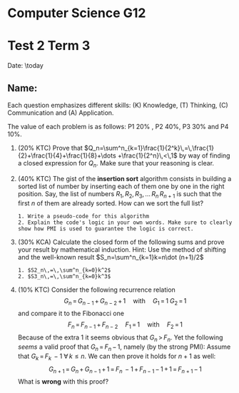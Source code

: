 # Computer Science G12

# Test 2 Term 3

Date: \today

## Name:


Each question emphasizes different skills: (K) Knowledge, (T) Thinking, (C) Communication and (A) Application.

The value of each problem is as follows: P1 20% , P2 40%, P3 30% and P4 10%.

1. (20% KTC) Prove that $Q_n=\sum^n_{k=1}\frac{1}{2^k}\,=\,\frac{1}{2}+\frac{1}{4}+\frac{1}{8}+\dots +\frac{1}{2^n}\,<\,1$ by way of finding a closed expression for $Q_n$.
   Make sure that your reasoning is clear.
2. (40% KTC) The gist of the **insertion sort**  algorithm consists in building a sorted list of number by inserting each of them one by one in the right position. 
   Say, the list of numbers $R_1,\,R_2,\,R_3,\,\dots \,R_n\,R_{n+1}$ is such that the first $n$ of them are already sorted. How can we sort the full list?
   
       1. Write a pseudo-code for this algorithm 
       2. Explain the code's logic in your own words. Make sure to clearly show how PMI is used to guarantee the logic is correct.
3. (30% KCA) Calculate the closed form of the following sums and prove your result by mathematical induction. Hint: Use the method of shifting and 
   the well-known result $S_n=\sum^n_{k=1}k=n\dot (n+1)/2$

       1. $S2_n\,=\,\sum^n_{k=0}k^2$ 
       2. $S3_n\,=\,\sum^n_{k=0}k^3$ 

5. (10% KTC) Consider the following recurrence relation 
   $$G_n\,=\,G_{n-1}\,+\,G_{n-2}\,+\,1\quad \mbox{with}\quad G_1\,=\,1\;G_2\,=\,1$$ 
   and compare it to the Fibonacci one 
   $$F_n\,=\,F_{n-1}\,+\,F_{n-2}\quad F_1\,=\,1\quad\mbox{with}\quad F_2\,=\,1$$
   Because of the extra $1$ it seems obvious that $G_n\,>\,F_n$. Yet the following *seems* a valid proof that $G_n\,=\,F_n\,-\,1$, namely (by the strong PMI):
   Assume that $G_k\,=\,F_k\,-1\;\forall\,k\leq n$. We can then prove it holds for $n+1$ as well:
   $$G_{n+1}\,=\,G_n\,+\,G_{n-1}\,+\,1\,=\,F_n\,-1\,+\,F_{n-1}\,-\,1\,+\,1\,=\,F_{n+1}\,-\,1$$
   What is **wrong** with this proof?


